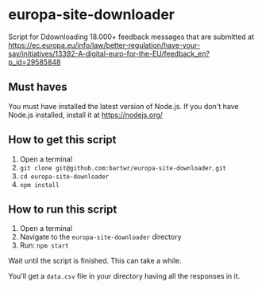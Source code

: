 # europa-site-downloader

Script for Ddownloading 18.000+ feedback messages that are submitted at https://ec.europa.eu/info/law/better-regulation/have-your-say/initiatives/13392-A-digital-euro-for-the-EU/feedback_en?p_id=29585848

## Must haves

You must have installed the latest version of Node.js.
If you don't have Node.js installed, install it at https://nodejs.org/

## How to get this script

1. Open a terminal
2. `git clone git@github.com:bartwr/europa-site-downloader.git`
3. `cd europa-site-downloader`
4. `npm install`

## How to run this script

1. Open a terminal
2. Navigate to the `europa-site-downloader` directory
3. Run: `npm start`

Wait until the script is finished. This can take a while.

You'll get a `data.csv` file in your directory having all the responses in it.
